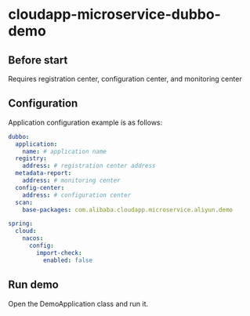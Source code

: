 # cloudapp-microservice-dubbo-demo

## Before start

Requires registration center, configuration center, and monitoring center

## Configuration
Application configuration example is as follows:
```yaml
dubbo:
  application:
    name: # application name
  registry:
    address: # registration center address
  metadata-report:
    address: # monitoring center
  config-center:
    address: # configuration center
  scan:
    base-packages: com.alibaba.cloudapp.microservice.aliyun.demo

spring:
  cloud:
    nacos:
      config:
        import-check:
          enabled: false
```

## Run demo

Open the DemoApplication class and run it.